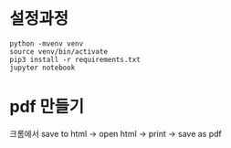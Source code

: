 # 설정과정

```
python -mvenv venv
source venv/bin/activate
pip3 install -r requirements.txt
jupyter notebook
```

# pdf 만들기
크롬에서 save to html -> open html -> print -> save as pdf
